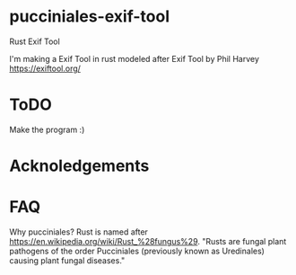 # pucciniales-exif-tool
Rust Exif Tool

I'm making a Exif Tool in rust modeled after Exif Tool by Phil Harvey https://exiftool.org/

# ToDO
Make the program :)

# Acknoledgements

# FAQ
Why pucciniales?
Rust is named after https://en.wikipedia.org/wiki/Rust_%28fungus%29. "Rusts are fungal plant pathogens of the order Pucciniales (previously known as Uredinales) causing plant fungal diseases."
